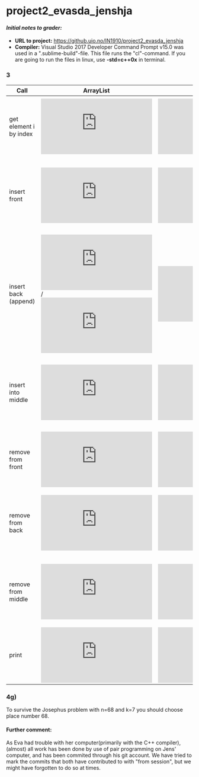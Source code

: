 # project2_evasda_jenshja

#### *__Initial notes to grader:__* 
+ __URL to project:__ https://github.uio.no/IN1910/project2_evasda_jenshja
+ __Compiler:__ Visual Studio 2017 Developer Command Prompt v15.0 was used in a ".sublime-build"-file. This file runs the "cl"-command. If you are going to run the files in linux, use __-std=c++0x__ in terminal. 


### __3__

| Call                    | ArrayList     | LinkedList    | Comment   |
| ----------------------- | ------------- | ------------- | ----------|
| get element i by index  | ![O(1)](https://latex.codecogs.com/gif.latex?%5Cmathcal%20O%281%29)  | ![O(i)](https://latex.codecogs.com/gif.latex?%5Cmathcal%20O%20%28i%29)| AL: [] accesses ith element directly. LL: using get_node() to get element i. |
| insert front            | ![O(n)](https://latex.codecogs.com/gif.latex?%5Cmathcal%20O%28n%29)  | ![O(1)](https://latex.codecogs.com/gif.latex?%5Cmathcal%20O%281%29)| AL: using insert() need to copy entire list. LL: create new node and set new head in insert(). |
| insert back (append)    | ![O(n)](https://latex.codecogs.com/gif.latex?%5Cmathcal%20O%28n%29)/![O(1)](https://latex.codecogs.com/gif.latex?%5Cmathcal%20O%281%29)  | ![O(1)](https://latex.codecogs.com/gif.latex?%5Cmathcal%20O%281%29)| AL: if resize is used => O(n), if not => O(1). LL: can append to tail. |
| insert into middle      | ![O(n)](https://latex.codecogs.com/gif.latex?%5Cmathcal%20O%28n%29)  | ![O(i)](https://latex.codecogs.com/gif.latex?%5Cmathcal%20O%20%28i%29)| AL: using insert() need to to copy entire list. LL: using get_node() to get element i-1. |
| remove from front       | ![O(n)](https://latex.codecogs.com/gif.latex?%5Cmathcal%20O%28n%29)  | ![O(1)](https://latex.codecogs.com/gif.latex?%5Cmathcal%20O%281%29)| AL: need to copy entire list. LL: access with get_node(i) when i=0. |
| remove from back        | ![O(n)](https://latex.codecogs.com/gif.latex?%5Cmathcal%20O%28n%29)  | ![O(n)](https://latex.codecogs.com/gif.latex?%5Cmathcal%20O%28n%29)| AL: need to copy entire list. LL: access get_node(i) twice, when first i=n and then i=n-1 |
| remove from middle      | ![O(n)](https://latex.codecogs.com/gif.latex?%5Cmathcal%20O%28n%29)  | ![O(i)](https://latex.codecogs.com/gif.latex?%5Cmathcal%20O%20%28i%29) | AL: need to copy entire list. LL: access get_node(i) twice, when first i=i and then i=i-1. |
| print                   | ![O(n)](https://latex.codecogs.com/gif.latex?%5Cmathcal%20O%28n%29)  | ![O(n)](https://latex.codecogs.com/gif.latex?%5Cmathcal%20O%28n%29)| AL: iterates entire list. LL: iterates entire list. |

### __4g)__
To survive the Josephus problem with n=68 and k=7 you should choose place number 68.

#### Further comment: 
As Eva had trouble with her computer(primarily with the C++ compiler), (almost) all work has been done by use of pair programming on Jens' computer, and has been commited through his git account. We have tried to mark the commits that both have contributed to with "from session", but we might have forgotten to do so at times.